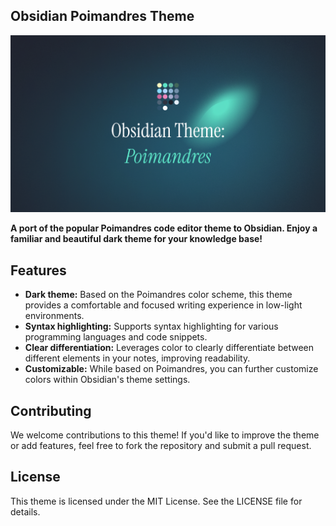 ## Obsidian Poimandres Theme

![](dark.png)

**A port of the popular Poimandres code editor theme to Obsidian. Enjoy a familiar and beautiful dark theme for your knowledge base!**

## Features

-   **Dark theme:** Based on the Poimandres color scheme, this theme provides a comfortable and focused writing experience in low-light environments.
-   **Syntax highlighting:** Supports syntax highlighting for various programming languages and code snippets.
-   **Clear differentiation:** Leverages color to clearly differentiate between different elements in your notes, improving readability.
-   **Customizable:** While based on Poimandres, you can further customize colors within Obsidian's theme settings.

## Contributing

We welcome contributions to this theme! If you'd like to improve the theme or add features, feel free to fork the repository and submit a pull request.

## License

This theme is licensed under the MIT License. See the LICENSE file for details.

